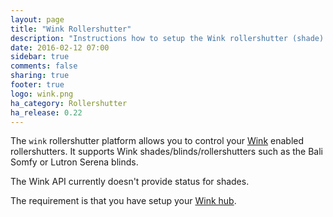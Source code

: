 ```yaml
---
layout: page
title: "Wink Rollershutter"
description: "Instructions how to setup the Wink rollershutter (shade) within Home Assistant."
date: 2016-02-12 07:00
sidebar: true
comments: false
sharing: true
footer: true
logo: wink.png
ha_category: Rollershutter
ha_release: 0.22
---
```


The `wink` rollershutter platform allows you to control your [Wink](http://www.wink.com/) enabled rollershutters. It supports Wink shades/blinds/rollershutters such as the Bali Somfy or Lutron Serena blinds.

The Wink API currently doesn't provide status for shades.

The requirement is that you have setup your [Wink hub](/components/wink/).

